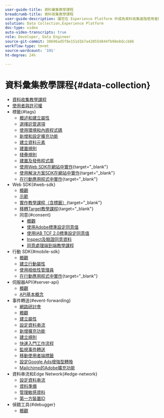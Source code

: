 ```yaml
---
user-guide-title: 資料彙集教學課程
breadcrumb-title: 資料收集教學課程
user-guide-description: 讓您在 Experience Platform 中成為資料收集進階使用者的作法影片和教學課程。
solution: Data Collection,Experience Platform
doc-type: video
auto-video-transcripts: true
role: Developer, Data Engineer
source-git-commit: 38696ad5f8e151d1b7a42055d844fb98e8dccb86
workflow-type: tm+mt
source-wordcount: '191'
ht-degree: 24%

---
```



# 資料彙集教學課程{#data-collection}

+ [資料收集教學課程](overview.md)
+ [使用者與許可權](admin/users-and-permissions.md)
+ 標籤{#tags}
   + [概述和建立屬性](tags/create-a-property.md)
   + [選擇託管選項](tags/choose-a-hosting-option.md)
   + [使用環境和內嵌程式碼](tags/use-environments-and-embed-codes.md)
   + [新增和設定擴充功能](tags/add-and-configure-extensions.md)
   + [建立資料元素](tags/create-data-elements.md)
   + [建置規則](tags/build-rules.md)
   + [棧疊規則](tags/stack-rules.md)
   + [建置及發佈程式庫](tags/build-and-publish-a-library.md)
   + [使用Web SDK在網站中實作](https://experienceleague.adobe.com/docs/platform-learn/implement-web-sdk/overview.html?lang=zh-Hant){target="_blank"}
   + [使用解決方案SDK在網站中實作](https://experienceleague.adobe.com/docs/platform-learn/implement-in-websites/overview.html){target="_blank"}
   + [在行動應用程式中實作](https://experienceleague.adobe.com/docs/platform-learn/implement-mobile-sdk/overview.html){target="_blank"}
+ Web SDK{#web-sdk}
   + [概觀](web-sdk/overview.md)
   + [示範](web-sdk/demo.md)
   + [實作教學課程（含標籤）](https://experienceleague.adobe.com/docs/platform-learn/implement-web-sdk/overview.html?lang=zh-Hant){target="_blank"}
   + [移轉Target教學課程](https://experienceleague.adobe.com/docs/platform-learn/migrate-target-to-websdk/introduction.html){target="_blank"}
   + 同意{#consent}
      + [概觀](web-sdk/consent/overview.md)
      + [使用Adobe標準設定同意值](web-sdk/consent/set-consent-adobe.md)
      + [使用IAB TCF 2.0標準設定同意值](web-sdk/consent/set-consent-iab.md)
      + [Inspect及驗證同意資料](web-sdk/consent/inspect.md)
      + [同意處理端到端教學課程](web-sdk/consent/tutorial.md)
+ 行動 SDK{#mobile-sdk}
   + [概觀](mobile-sdk/overview.md)
   + [建立行動屬性](mobile-sdk/create-mobile-properties.md)
   + [使用相依性管理員](mobile-sdk/use-dependency-managers.md)
   + [在行動應用程式中實作](https://experienceleague.adobe.com/docs/platform-learn/implement-mobile-sdk/overview.html){target="_blank"}
+ 伺服器API{#server-api}
   + [概觀](server-api/overview.md)
   + [API基本概念](server-api/introduction.md)
+ 事件轉送{#event-forwarding}
   + [網路研討會](event-forwarding/webinar.md)
   + [概觀](event-forwarding/overview.md)
   + [建立屬性](event-forwarding/create-a-property.md)
   + [設定資料串流](event-forwarding/set-up-a-datastream.md)
   + [新增擴充功能](event-forwarding/add-an-extension.md)
   + [建立規則](event-forwarding/create-a-rule.md)
   + [快速入門工作流程](event-forwarding/quick-start-workflows.md)
   + [監視事件轉送](event-forwarding/monitor.md)
   + [移動使用者端標籤](event-forwarding/consider-moving-tags.md)
   + [設定Google Ads增強型轉換](event-forwarding/set-up-google-ads-enhanced-conversions.md)
   + [Mailchimp的Adobe擴充功能](event-forwarding/adobe-extension-for-mailchimp.md)
+ 資料串流和Edge Network{#edge-network}
   + [設定資料串流](edge/configure-datastreams.md)
   + [資料準備](edge/data-prep.md)
   + [管理敏感資料](edge/manage-sensitive-data-in-datastreams.md)
   + [第一方裝置ID](edge/generate-first-party-device-ids.md)
+ 偵錯工具{#debugger}
   + [概觀](debugger/overview.md)
